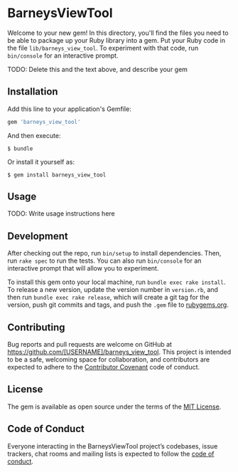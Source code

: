 # BarneysViewTool

Welcome to your new gem! In this directory, you'll find the files you need to be able to package up your Ruby library into a gem. Put your Ruby code in the file `lib/barneys_view_tool`. To experiment with that code, run `bin/console` for an interactive prompt.

TODO: Delete this and the text above, and describe your gem

## Installation

Add this line to your application's Gemfile:

```ruby
gem 'barneys_view_tool'
```

And then execute:

    $ bundle

Or install it yourself as:

    $ gem install barneys_view_tool

## Usage

TODO: Write usage instructions here

## Development

After checking out the repo, run `bin/setup` to install dependencies. Then, run `rake spec` to run the tests. You can also run `bin/console` for an interactive prompt that will allow you to experiment.

To install this gem onto your local machine, run `bundle exec rake install`. To release a new version, update the version number in `version.rb`, and then run `bundle exec rake release`, which will create a git tag for the version, push git commits and tags, and push the `.gem` file to [rubygems.org](https://rubygems.org).

## Contributing

Bug reports and pull requests are welcome on GitHub at https://github.com/[USERNAME]/barneys_view_tool. This project is intended to be a safe, welcoming space for collaboration, and contributors are expected to adhere to the [Contributor Covenant](http://contributor-covenant.org) code of conduct.

## License

The gem is available as open source under the terms of the [MIT License](https://opensource.org/licenses/MIT).

## Code of Conduct

Everyone interacting in the BarneysViewTool project’s codebases, issue trackers, chat rooms and mailing lists is expected to follow the [code of conduct](https://github.com/[USERNAME]/barneys_view_tool/blob/master/CODE_OF_CONDUCT.md).
